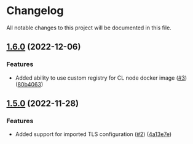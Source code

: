 # Changelog

All notable changes to this project will be documented in this file.

## [1.6.0](https://github.com/ChainOrion/terraform-aws-chainlink-node/compare/v1.5.0...v1.6.0) (2022-12-06)


### Features

* Added ability to use custom registry for CL node docker image ([#3](https://github.com/ChainOrion/terraform-aws-chainlink-node/issues/3)) ([80b4063](https://github.com/ChainOrion/terraform-aws-chainlink-node/commit/80b4063d158a4c3978d72aa806d582e5d29257c2))

## [1.5.0](https://github.com/ChainOrion/terraform-aws-chainlink-node/compare/v1.4.1...v1.5.0) (2022-11-28)


### Features

* Added support for imported TLS configuration ([#2](https://github.com/ChainOrion/terraform-aws-chainlink-node/issues/2)) ([4a13e7e](https://github.com/ChainOrion/terraform-aws-chainlink-node/commit/4a13e7e1a73b81116ec38e9d4a78dab70b805456))
